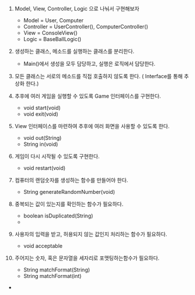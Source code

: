 1. Model, View, Controller, Logic 으로 나눠서 구현해보자
   - Model = User, Computer
   - Controller = UserController(), ComputerController()
   - View = ConsoleView()
   - Logic = BaseBallLogic()
2. 생성하는 클래스, 메소드를 실행하는 클래스를 분리한다. 
   - Main()에서 생성을 모두 담당하고, 실행은 로직에서 담당한다. 
3. 모든 클래스는 서로의 메소드를 직접 호출하지 않도록 한다. ( Interface를 통해 추상화 한다.)
4. 추후에 여러 게임을 실행할 수 있도록 Game 인터페이스를 구현한다.
    - void start(void)
    - void exit(void)


2. View 인터페이스를 마련하여 추후에 여러 화면을 사용할 수 있도록 한다. 
   - void out(String)
   - String in(void)

2. 게임이 다시 시작될 수 있도록 구현한다.
    - void restart(void)
3. 컴퓨터의 랜덤숫자를 생성하는 함수를 만들어야 한다. 
    - String generateRandomNumber(void)
4. 중복되는 값이 있는지를 확인하는 함수가 필요하다.
    - boolean isDuplicated(String)
    - 
5. 사용자의 입력을 받고, 허용되지 않는 값인지 처리하는 함수가 필요하다.
    - void acceptable
6. 주어지는 숫자, 혹은 문자열을 세자리로 포맷팅하는함수가 필요하다.
    - String matchFormat(String)
    - String matchFormat(int)

+ 